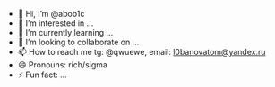 - 👋 Hi, I’m @abob1c
- 👀 I’m interested in ...
- 🌱 I’m currently learning ...
- 💞️ I’m looking to collaborate on ...
- 📫 How to reach me tg: @qwuewe, email: l0banovatom@yandex.ru
- 😄 Pronouns: rich/sigma
- ⚡ Fun fact: ...

<!---
abob1c/abob1c is a ✨ special ✨ repository because its `README.md` (this file) appears on your GitHub profile.
You can click the Preview link to take a look at your changes.
--->
